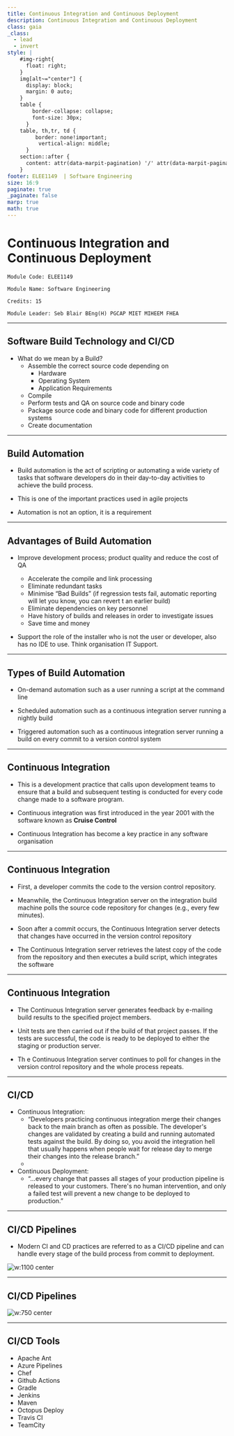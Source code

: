 ```yaml
---
title: Continuous Integration and Continuous Deployment
description: Continuous Integration and Continuous Deployment
class: gaia
_class:
  - lead
  - invert
style: |
    #img-right{
      float: right;
    }
    img[alt~="center"] {
      display: block;
      margin: 0 auto;
    }
    table {
        border-collapse: collapse;
        font-size: 30px;
      }
    table, th,tr, td {
         border: none!important; 
          vertical-align: middle;
      }
    section::after {
      content: attr(data-marpit-pagination) '/' attr(data-marpit-pagination-total);
    }
footer: ELEE1149  | Software Engineering
size: 16:9
paginate: true
_paginate: false
marp: true
math: true
---
```


# Continuous Integration and Continuous Deployment

    Module Code: ELEE1149 
    
    Module Name: Software Engineering

    Credits: 15

    Module Leader: Seb Blair BEng(H) PGCAP MIET MIHEEM FHEA

<!-- _footer: "[Download as a PDF](./cicd.pdf)" -->


---

## Software Build Technology and CI/CD

- What do we mean by a Build?
  - Assemble the correct source code depending on 
    - Hardware
    - Operating System
    - Application Requirements 
  - Compile
  - Perform tests and QA on source code and binary code
  - Package source code and binary code for different production systems
  - Create documentation

---

## Build Automation

- Build automation is the act of scripting or automating a wide variety of tasks that software developers do in their day-to-day activities to achieve the build process.

- This is one of the important practices used in agile projects

- Automation is not an option, it is a requirement 

---

## Advantages of Build Automation

- Improve development process; product quality and reduce the cost of QA
  - Accelerate the compile and link processing
  - Eliminate redundant tasks 
  - Minimise “Bad Builds” (if regression tests fail, automatic reporting will let you know, you can revert t an earlier build)
  - Eliminate dependencies on key personnel 
  - Have history of builds and releases in order to investigate issues
  - Save time and money

- Support the role of the installer who is not the user or developer, also has no IDE to use. Think organisation IT Support.

---

## Types of Build Automation

- On-demand automation such as a user running a script at the command line

- Scheduled automation such as a continuous integration server running a nightly build

- Triggered automation such as a continuous integration server running a build on every commit to a version control system

---

## Continuous Integration

- This is a development practice that calls upon development teams to ensure that a build and subsequent testing is conducted for every code change made to a software program.

- Continuous integration was first introduced in the year 2001 with the software known as **Cruise Control**

- Continuous Integration has become a key practice in any software organisation

---

## Continuous Integration

- First, a developer commits the code to the version control repository. 

- Meanwhile, the Continuous Integration server on the integration build machine polls the source code repository for changes (e.g., every few minutes). 

- Soon after a commit occurs, the Continuous Integration server detects that changes have occurred in the version control repository 

- The Continuous Integration server retrieves the latest copy of the code from the repository and then executes a build script, which integrates the software

---

## Continuous Integration

- The Continuous Integration server generates feedback by e-mailing build results to the specified project members.

- Unit tests are then carried out if the build of that project passes. If the tests are successful, the code is ready to be deployed to either the staging or production server.

- Th e Continuous Integration server continues to poll for changes in the version control repository and the whole process repeats.

---

## CI/CD

- Continuous Integration:
  - “Developers practicing continuous integration merge their changes back to the main branch as often as possible. The developer's changes are validated by creating a build and running automated tests against the build. By doing so, you avoid the integration hell that usually happens when people wait for release day to merge their changes into the release branch.”
  - 
- Continuous Deployment:
  - “…every change that passes all stages of your production pipeline is released to your customers. There's no human intervention, and only a failed test will prevent a new change to be deployed to production.”

---

## CI/CD Pipelines

- Modern CI and CD practices are referred to as a CI/CD pipeline and can handle every stage of the build process from commit to deployment.

![w:1100 center](../../figures/cicdPipelines.png)

---

## CI/CD Pipelines

![w:750 center](../../figures/cicdIndicator.png)

---

## CI/CD Tools

- Apache Ant
- Azure Pipelines
- Chef
- Github Actions
- Gradle
- Jenkins
- Maven
- Octopus Deploy
- Travis CI
- TeamCity





